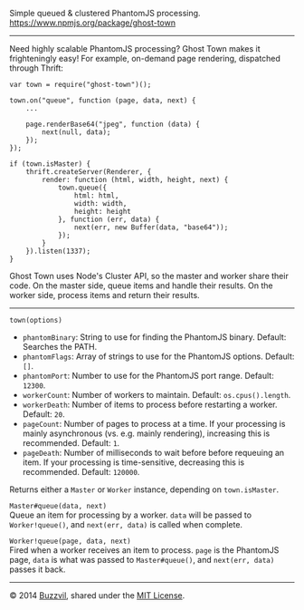 Simple queued & clustered PhantomJS processing. https://www.npmjs.org/package/ghost-town

---

Need highly scalable PhantomJS processing? Ghost Town makes it frighteningly easy! For example, on-demand page rendering, dispatched through Thrift:

    var town = require("ghost-town")();
    
    town.on("queue", function (page, data, next) {
        ...
        
        page.renderBase64("jpeg", function (data) {
            next(null, data);
        });
    });
    
    if (town.isMaster) {
        thrift.createServer(Renderer, {
            render: function (html, width, height, next) {
                town.queue({
                    html: html,
                    width: width,
                    height: height
                }, function (err, data) {
                    next(err, new Buffer(data, "base64"));
                });
            }
        }).listen(1337);
    }

Ghost Town uses Node's Cluster API, so the master and worker share their code. On the master side, queue items and handle their results. On the worker side, process items and return their results.

---

`town(options)`

* `phantomBinary`: String to use for finding the PhantomJS binary. Default: Searches the PATH.
* `phantomFlags`: Array of strings to use for the PhantomJS options. Default: `[]`.
* `phantomPort`: Number to use for the PhantomJS port range. Default: `12300`.
* `workerCount`: Number of workers to maintain. Default: `os.cpus().length`.
* `workerDeath`: Number of items to process before restarting a worker. Default: `20`.
* `pageCount`: Number of pages to process at a time. If your processing is mainly asynchronous (vs. e.g. mainly rendering), increasing this is recommended. Default: `1`.
* `pageDeath`: Number of milliseconds to wait before before requeuing an item. If your processing is time-sensitive, decreasing this is recommended. Default: `120000`.

Returns either a `Master` or `Worker` instance, depending on `town.isMaster`.

`Master#queue(data, next)`  
Queue an item for processing by a worker. `data` will be passed to `Worker!queue()`, and `next(err, data)` is called when complete.

`Worker!queue(page, data, next)`  
Fired when a worker receives an item to process. `page` is the PhantomJS page, `data` is what was passed to `Master#queue()`, and `next(err, data)` passes it back.

---

© 2014 [Buzzvil](http://www.buzzvil.com), shared under the [MIT License](http://www.opensource.org/licenses/MIT).